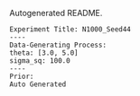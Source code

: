 Autogenerated README.
    
    Experiment Title: N1000_Seed44
    ----
    Data-Generating Process:
    theta: [3.0, 5.0]
	sigma_sq: 100.0
    ----
    Prior:
    Auto Generated
    